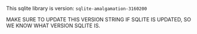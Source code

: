 
This sqlite library is version: `sqlite-amalgamation-3160200`

MAKE SURE TO UPDATE THIS VERSION STRING IF SQLITE IS UPDATED, SO WE KNOW WHAT VERSION SQLITE IS.
